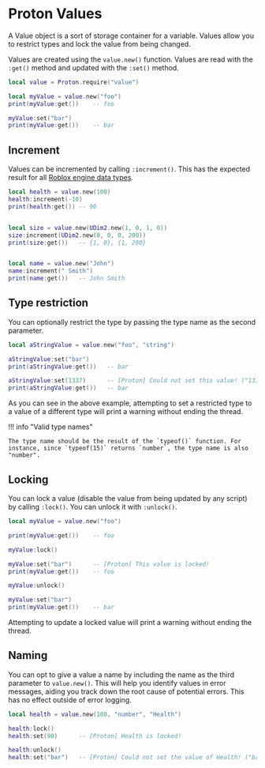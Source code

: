 # Proton Values

A Value object is a sort of storage container for a variable. Values allow you to restrict types and lock the value from being changed.

Values are created using the `value.new()` function. Values are read with the `:get()` method and updated with the `:set()` method.

``` lua linenums="1"
local value = Proton.require("value")

local myValue = value.new("foo")
print(myValue:get())    -- foo

myValue:set("bar")
print(myValue:get())    -- bar
```

## Increment

Values can be incremented by calling `:increment()`. This has the expected result for all [Roblox engine data types](https://create.roblox.com/docs/reference/engine/datatypes).

``` lua linenums="1"
local health = value.new(100)
health:increment(-10)
print(health:get()) -- 90


local size = value.new(UDim2.new(1, 0, 1, 0))
size:increment(UDim2.new(0, 0, 0, 200))
print(size:get())   -- {1, 0}, {1, 200}


local name = value.new("John")
name:increment(" Smith")
print(name:get())   -- John Smith
```

## Type restriction

You can optionally restrict the type by passing the type name as the second parameter.

``` lua linenums="1"
local aStringValue = value.new("foo", "string")

aStringValue:set("bar")
print(aStringValue:get())   -- bar

aStringValue:set(1337)      -- [Proton] Could not set this value! ("1337" is not of type string)
print(aStringValue:get())   -- bar
```

As you can see in the above example, attempting to set a restricted type to a value of a different type will print a warning without ending the thread.

!!! info "Valid type names"

    The type name should be the result of the `typeof()` function. For instance, since `typeof(15)` returns `number`, the type name is also "number".

## Locking

You can lock a value (disable the value from being updated by any script) by calling `:lock()`. You can unlock it with `:unlock()`.

``` lua linenums="1"
local myValue = value.new("foo")

print(myValue:get())    -- foo

myValue:lock()

myValue:set("bar")      -- [Proton] This value is locked!
print(myValue:get())    -- foo

myValue:unlock()

myValue:set("bar")
print(myValue:get())    -- bar
```

Attempting to update a locked value will print a warning without ending the thread.

## Naming

You can opt to give a value a name by including the name as the third parameter to `value.new()`. This will help you identify values in error messages, aiding you track down the root cause of potential errors. This has no effect outside of error logging.

``` lua linenums="1"
local health = value.new(100, "number", "Health")

health:lock()
health:set(90)      -- [Proton] Health is locked!

health:unlock()
health:set("bar")   -- [Proton] Could not set the value of Health! ("bar" is not of type number)
```